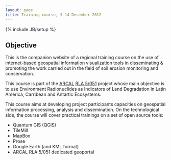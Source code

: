 ```yaml
---
layout: page
title: Training course, 3-14 December 2012
---
```

{% include JB/setup %}

## Objective
This is the companion website of a regional training course on the use of internet-based geospatial information visualization tools in disseminating & promoting the work carried out in the field of soil erosion monitoring and conservation. 

This course is part of the [ARCAL](http://arc.cnea.gov.ar/quees/quees_arcal-a.asp) [RLA 5/051](http://arcal.unsl.edu.ar/) project whose main objective is to use Environment Radionuclides as Indicators of Land Degradation in Latin America, Carribean and Antartic Ecosystems.

This course aims at developing project participants capacities on geospatial information processing, analysis and dissemination. On the technological side, the course will cover practical trainings on a set of open source tools:
* Quantum GIS (QGIS)
* TileMill
* MapBox
* Prose
* Google Earth (and KML format)
* ARCAL RLA 5/051 dedicated geoportal


